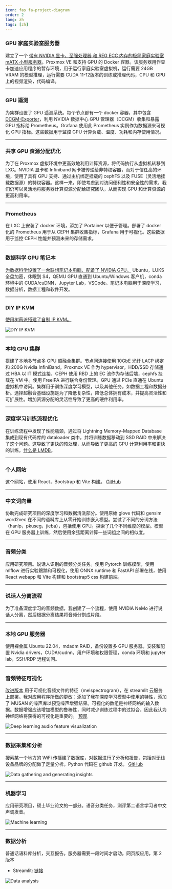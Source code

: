 ```yaml
---
icon: fas fa-project-diagram
order: 2
lang: zh
tags: [zh]
---
```



### GPU 家庭实验室服务器

建立了一个 [带有 NVIDIA 显卡、至强处理器 和 REG ECC 内存的极简家庭实验室 mATX 小型服务器](https://github.com/placebeyondtheclouds/gpu-home-server)。Proxmox VE 和支持 GPU 的 Docker 容器。该服务器用作显卡加速应用程序的暂存环境，用于运行家庭实验室虚拟机，运行需要 24GB VRAM 的模型推理，运行需要 CUDA 11-12版本的训练或推理代码，CPU 和 GPU 上的视频渲染，代码编译。


---


### GPU 遥测


为集群设置了 GPU 遥测系统。每个节点都有一个 docker 容器，其中包含 [DCGM-Exporter](https://github.com/NVIDIA/dcgm-exporter)，利用 NVIDIA 数据中心 GPU 管理器（DCGM）收集和暴露 GPU 指标给 Prometheus。Grafana 使用此 Prometheus 实例作为数据源来可视化 GPU 指标。这些数据用于监控 GPU 计算负载、温度、功耗和内存使用情况。

---


### 共享 GPU 资源分配优化

为了在 Proxmox 虚拟环境中更高效地利用计算资源，将代码执行从虚拟机转移到 LXC。NVIDIA 显卡和 Infiniband 网卡被传递给非特权容器，而对于信任高的环境，使用了具有 GPU 支持、通过主机绑定挂载的 cephFS 以及 FUSE（灵活地挂载数据源）的特权容器。这样一来，即使考虑到对访问便利性和安全性的需求，我们仍可以灵活地将服务器计算资源分配给研究团队，从而实现 GPU 和计算资源的更高利用率。

---


### Prometheus


在 LXC 上安装了 docker 环境，添加了 Portainer 以便于管理。部署了 docker 化的 Prometheus 用于从 CEPH 集群收集指标，Grafana 用于可视化。这些数据用于监控 CEPH 性能并预测未来的存储需求。

---


### 数据科学 GPU 笔记本


[为数据科学设置了一台联想笔记本电脑，配备了 NVIDIA GPU。](https://github.com/placebeyondtheclouds/lenovo-laptop-with-ubuntu-and-libvirt) Ubuntu，LUKS 全盘加密，休眠到 S4，QEMU GPU 直通到 Ubuntu/Windows 客户机，conda 环境中的 CUDA/cuDNN，Jupyter Lab，VSCode。笔记本电脑用于深度学习，数据分析，数据工程和软件开发。

---


### DIY IP KVM


[使用树莓派搭建了自制 IP KVM。](https://github.com/placebeyondtheclouds/pikvm-zero2w-eth)

![DIY IP KVM](/assets/images/untitled-19_150x200.jpg)

---


### 本地 GPU 集群


搭建了本地多节点多 GPU 超融合集群。节点间连接使用 10GbE 光纤 LACP 绑定和 200G Nvidia InfiniBand。Proxmox VE 作为 hypervisor。HDD/SSD 存储通过 HBA 以 IT 模式连接，CEPH 使用 RBD 上的 EC 池作为存储后端，cephfs 挂载在 VM 中。使用 FreeIPA 进行联合身份管理。GPU 通过 PCIe 直通在 Ubuntu 虚拟机中访问。集群用于训练深度学习模型，以及其他任务，如数据工程和数据分析。选择超融合基础设施是为了降低复杂性，降低总体拥有成本，并提高灵活性和可扩展性。增加资源分配的灵活性导致了更高的硬件利用率。

---


### 深度学习训练流程优化


在训练流程中发现了性能瓶颈，通过将 Lightning Memory-Mapped Database 集成到现有代码库的 dataloader 类中，并将训练数据移动到 SSD RAID 中来解决了这个问题。这导致了更快的预处理，从而导致了更高的 GPU 计算利用率和更快的训练。[什么是 LMDB](https://en.wikipedia.org/wiki/Lightning_Memory-Mapped_Database)。

---


### 个人网站



这个网站，使用 React，Bootstrap 和 Vite 构建。 [GitHub](https://github.com/placebeyondtheclouds/placebeyondtheclouds.github.io)

---


### 中文词向量



协助完成研究项目的深度学习和数据清洗部分。使用原始 glove 代码和 gensim word2vec 在不同的语料库上从零开始训练嵌入模型。尝试了不同的分词方法（hanlp，pkuseg，jieba），包括使用 GPU。探索了几个不同维度的模型。模型在 GPU 服务器上训练，然后使用余弦距离计算一些词组之间的相似度。

---


### 音频分类



应用研究项目。说话人识别的音频分类任务。使用 Pytorch 训练模型，使用 mlflow 进行实验跟踪和可视化，使用 ONNX runtime 和 FastAPI 部署在线，使用 React webapp 和 Vite 构建和 bootstrap5 css 构建前端。

---


### 说话人分离流程



为了准备深度学习的音频数据，我创建了一个流程，使用 NVIDIA NeMo 进行说话人分离，然后根据分离结果将音频分割成片段。

---


### 本地 GPU 服务器



使用裸金属 Ubuntu 22.04，mdadm RAID，备份设置多 GPU 服务器。安装和配置 Nvidia drivers，CUDA/cudnn，用户环境和权限管理，conda 环境和 jupyter lab，SSH/RDP 远程访问。

---


### 音频特征可视化



[改进版本](https://github.com/phrasenmaeher/audio-transformation-visualization/) 用于可视化音频文件的特征（melspectrogram），在 streamlit 云服务上部署。我对应用程序所做的更改：添加了我在深度学习模型中使用的特性，添加了 MUSAN 的噪声库以预览噪声增强结果。可视化的数组是神经网络的输入数据。数据增强应该增加模型的鲁棒性，同时减少训练过程中的过拟合，因此我认为神经网络将获得的可视化是重要的。
[预观](https://placebeyondtheclouds-vr-feature-viz-vr-feat-viz-yozs5w.streamlit.app/)

![Deep learning audio feature visualization](/assets/images/feature_viz.jpg)

---


### 数据采集和分析


搜索某一个地方的 WiFi 传播建了数据库，对数据进行了分析和报告，包括对无线设备品牌的分配做了定量分析。Python 代码在 github 开发。 [GitHub](https://github.com/placebeyondtheclouds/wifi_map/blob/main/wd.ipynb)

![Data gathering and generating insights](/assets/images/preview3.png)

---


### 机器学习


应用研究项目，硕士毕业论文的一部分。语音分类任务，测评第二语言学习者中文声调发音。

![Machine learning](/assets/images/preview1.gif)

---


### 数据分析


普通话语料库分析，交互报告。服务器需要一段时间才启动。网页版应用，第 2 版本

- Streamlit: [链接](https://share.streamlit.io/placebeyondtheclouds/tone-dataset/main/tone-dataset.py)

![Data analysis](/assets/images/preview2.gif)
